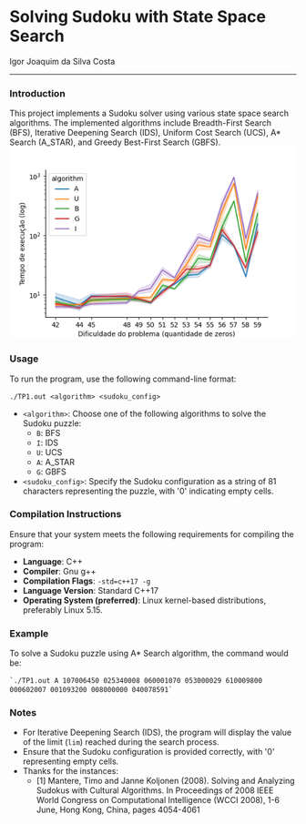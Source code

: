 # Solving Sudoku with State Space Search
Igor Joaquim da Silva Costa

<hr>

### Introduction
This project implements a Sudoku solver using various state space search algorithms. The implemented algorithms include Breadth-First Search (BFS), Iterative Deepening Search (IDS), Uniform Cost Search (UCS), A* Search (A_STAR), and Greedy Best-First Search (GBFS).
![Sudoku Solver](https://github.com/IgorJoaquimn/Solving-Sudoku-with-State-Space-Search/blob/main/extra/Dificuldade%20do%20problema%20(quantidade%20de%20zeros)%20Tempo%20de%20execu%C3%A7%C3%A3o%20(log).png?raw=true)
### Usage

To run the program, use the following command-line format:
```
./TP1.out <algorithm> <sudoku_config>
```

- `<algorithm>`: Choose one of the following algorithms to solve the Sudoku puzzle:
    - `B`: BFS
    - `I`: IDS
    - `U`: UCS
    - `A`: A_STAR
    - `G`: GBFS
- `<sudoku_config>`: Specify the Sudoku configuration as a string of 81 characters representing the puzzle, with '0' indicating empty cells.

### Compilation Instructions

Ensure that your system meets the following requirements for compiling the program:

- **Language**: C++
- **Compiler**: Gnu g++
- **Compilation Flags**: `-std=c++17 -g`
- **Language Version**: Standard C++17
- **Operating System (preferred)**: Linux kernel-based distributions, preferably Linux 5.15.

### Example

To solve a Sudoku puzzle using A* Search algorithm, the command would be:
```
`./TP1.out A 107006450 025340008 060001070 053000029 610009800 000602007 001093200 008000000 040078591`
```

### Notes

- For Iterative Deepening Search (IDS), the program will display the value of the limit (`lim`) reached during the search process.
- Ensure that the Sudoku configuration is provided correctly, with '0' representing empty cells.
- Thanks for the instances: 
  - [1] Mantere, Timo and Janne Koljonen (2008). Solving and Analyzing Sudokus with Cultural Algorithms. In Proceedings of 2008 IEEE World Congress on Computational Intelligence (WCCI 2008), 1-6 June, Hong Kong, China, pages 4054-4061
